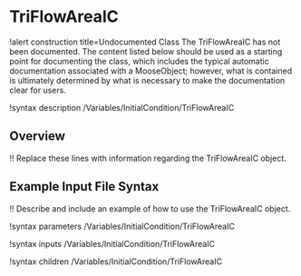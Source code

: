 # TriFlowAreaIC

!alert construction title=Undocumented Class
The TriFlowAreaIC has not been documented. The content listed below should be used as a starting point for
documenting the class, which includes the typical automatic documentation associated with a
MooseObject; however, what is contained is ultimately determined by what is necessary to make the
documentation clear for users.

!syntax description /Variables/InitialCondition/TriFlowAreaIC

## Overview

!! Replace these lines with information regarding the TriFlowAreaIC object.

## Example Input File Syntax

!! Describe and include an example of how to use the TriFlowAreaIC object.

!syntax parameters /Variables/InitialCondition/TriFlowAreaIC

!syntax inputs /Variables/InitialCondition/TriFlowAreaIC

!syntax children /Variables/InitialCondition/TriFlowAreaIC
